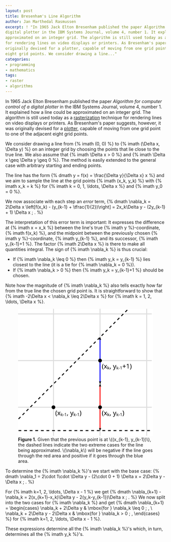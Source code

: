```yaml
---
layout: post
title: Bresenham's Line Algorithm
author: Jan Marthedal Rasmussen
excerpt: ! "In 1965 Jack Elton Bresenham published the paper Algorithm for computer control of a
digital plotter in the IBM Systems Journal, volume 4, number 1. It explained how a line could be
approximated on an integer grid. The algorithm is still used today as a rasterization technique
for rendering lines on video displays or printers. As Bresenham's paper suggests, however, it was
originally devised for a plotter, capable of moving from one grid point to one of the adjacent
eight grid points. We consider drawing a line..."
categories:
- programming
- mathematics
tags:
- raster
- algorithms
---
```

In 1965 Jack Elton Bresenham published the paper *Algorithm for computer control of a digital
plotter* in the IBM Systems Journal, volume&nbsp;4, number&nbsp;1. It explained how a line could be
approximated on an integer grid. The algorithm is still used today as a
[rasterization](http://en.wikipedia.org/wiki/Rasterisation) technique for rendering lines on video
displays or printers. As Bresenham's paper suggests, however, it was originally devised for a
[plotter](http://en.wikipedia.org/wiki/Plotter), capable of moving from one grid point to one of
the adjacent eight grid points.

We consider drawing a line from {% imath (0, 0) %} to {% imath (\Delta x, \Delta y) %} on an
integer grid by choosing the points that lie close to the true line. We also assume that
{% imath \Delta x > 0 %} and {% imath \Delta x \geq \Delta y \geq 0 %}. The method is easily
extended to the general case with arbitrary starting and ending points.

The line has the form
{% dmath y = f(x) = \frac{\Delta y}{\Delta x} x %}
and we aim to sample the line at the grid points {% imath (x_k, y_k) %} with {% imath x_k = k %}
for {% imath k = 0, 1, \ldots, \Delta x %} and {% imath y_0 = 0 %}.

We now associate with each step an *error* term,
{% dmath \nabla_k = 2\Delta x \left[f(x_k) - (y_{k-1} + \tfrac{1}{2})\right] = 2x_k\Delta y - (2y_{k-1} + 1) \Delta x \; . %}

The interpretation of this error term is important: It expresses the difference at
{% imath x = x_k %} between the line's true {% imath y %}-coordinate, {% imath f(x_k) %}, and the
midpoint between the previously chosen {% imath y %}-coordinate, {% imath y_{k-1} %}, and its
successor, {% imath y_{k-1}+1 %}. The factor {% imath 2\Delta x %} is there to make all
quantities integral. The sign of {% imath \nabla_k %} is thus crucial:

 * If {% imath \nabla_k \leq 0 %} then {% imath y_k = y_{k-1} %} lies closest to the line (it is a tie for {% imath \nabla_k = 0 %}).
 * If {% imath \nabla_k > 0 %} then {% imath y_k = y_{k-1}+1 %} should be chosen.

Note how the magnitude of {% imath \nabla_k %} also tells exactly how far from the true line the
chosen grid point is. It is straightforward to show that
{% imath -2\Delta x < \nabla_k \leq 2\Delta x %} for {% imath k = 1, 2, \ldots, \Delta x %}.

<figure>
  <img src="/media/bresenham.svg">
  <figcaption><strong>Figure 1.</strong> Given that the previous point is at \((x_{k-1}, y_{k-1})\),
    the dashed lines indicate the two extreme cases for the line being approximated. \(\nabla_k\)
    will be negative if the line goes through the red area and positive if it goes through the blue
    area.</figcaption>
</figure>

To determine the {% imath \nabla_k %}'s we start with the base case:
{% dmath \nabla_1 = 2\cdot 1\cdot \Delta y - (2\cdot 0 + 1) \Delta x = 2\Delta y - \Delta x \; . %}

For {% imath k=1, 2, \ldots, \Delta x - 1 %} we get
{% dmath \nabla_{k+1} - \nabla_k = 2(x_{k+1}-x_k)\Delta y - 2(y_k-y_{k-1})\Delta x \; . %} 
We now split into the two cases for {% imath \nabla_k %} and get
{% dmath \nabla_{k+1} = \begin{cases} \nabla_k + 2\Delta y & \mbox{for } \nabla_k \leq 0 \; , \\ \nabla_k + 2\Delta y - 2\Delta x & \mbox{for } \nabla_k > 0 \; , \end{cases} %}
for {% imath k=1, 2, \ldots, \Delta x - 1 %}.

These expressions determine all the {% imath \nabla_k %}'s which, in turn, determines all the
{% imath y_k %}'s.
